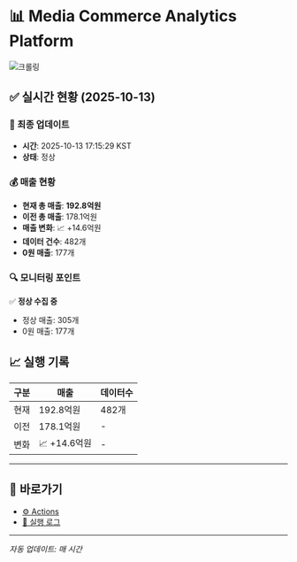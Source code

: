 # 📊 Media Commerce Analytics Platform

![크롤링](https://img.shields.io/badge/크롤링-정상-green)

## ✅ 실시간 현황 (2025-10-13)

### 📍 최종 업데이트
- **시간**: 2025-10-13 17:15:29 KST
- **상태**: 정상

### 💰 매출 현황
- **현재 총 매출**: **192.8억원**
- **이전 총 매출**: 178.1억원
- **매출 변화**: 📈 +14.6억원
- **데이터 건수**: 482개
- **0원 매출**: 177개

### 🔍 모니터링 포인트

✅ **정상 수집 중**
- 정상 매출: 305개
- 0원 매출: 177개


## 📈 실행 기록

| 구분 | 매출 | 데이터수 |
|------|------|----------|
| 현재 | 192.8억원 | 482개 |
| 이전 | 178.1억원 | - |
| 변화 | 📈 +14.6억원 | - |

---

## 🔗 바로가기

- [⚙️ Actions](../../actions)
- [📝 실행 로그](../../actions/workflows/daily_scraping.yml)

---

*자동 업데이트: 매 시간*
